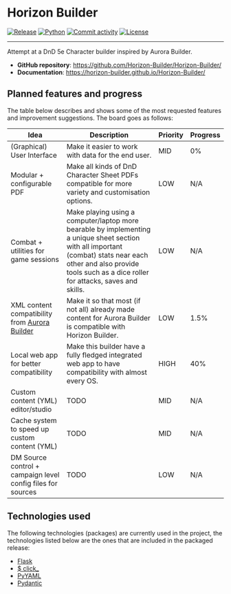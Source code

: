 <!--
   Copyright 2024 GustavoSchip

   Licensed under the Apache License, Version 2.0 (the "License");
   you may not use this file except in compliance with the License.
   You may obtain a copy of the License at

       http://www.apache.org/licenses/LICENSE-2.0

   Unless required by applicable law or agreed to in writing, software
   distributed under the License is distributed on an "AS IS" BASIS,
   WITHOUT WARRANTIES OR CONDITIONS OF ANY KIND, either express or implied.
   See the License for the specific language governing permissions and
   limitations under the License.
-->

# Horizon Builder

[![Release](https://img.shields.io/github/v/release/Horizon-Builder/Horizon-Builder)](https://img.shields.io/github/v/release/Horizon-Builder/Horizon-Builder)
[![Python](https://img.shields.io/badge/Python-v3.11-blue)](https://www.python.org/downloads/release/python-311/)
[![Commit activity](https://img.shields.io/github/commit-activity/m/Horizon-Builder/Horizon-Builder)](https://img.shields.io/github/commit-activity/m/Horizon-Builder/Horizon-Builder)
[![License](https://img.shields.io/github/license/Horizon-Builder/Horizon-Builder)](https://img.shields.io/github/license/Horizon-Builder/Horizon-Builder)

---

Attempt at a DnD 5e Character builder inspired by Aurora Builder.

- **GitHub repository**: <https://github.com/Horizon-Builder/Horizon-Builder/>
- **Documentation**: <https://horizon-builder.github.io/Horizon-Builder/>

## Planned features and progress

The table below describes and shows some of the most requested features and improvement suggestions. The board goes as
follows:

| Idea                                                                                      | Description                                                                                                                                                                                                             | Priority | Progress |
| ----------------------------------------------------------------------------------------- | ----------------------------------------------------------------------------------------------------------------------------------------------------------------------------------------------------------------------- | -------- | -------- |
| (Graphical) User Interface                                                                | Make it easier to work with data for the end user.                                                                                                                                                                      | MID      | 0%       |
| Modular + configurable PDF                                                                | Make all kinds of DnD Character Sheet PDFs compatible for more variety and customisation options.                                                                                                                       | LOW      | N/A      |
| Combat + utilities for game sessions                                                      | Make playing using a computer/laptop more bearable by implementing a unique sheet section with all important (combat) stats near each other and also provide tools such as a dice roller for attacks, saves and skills. | LOW      | N/A      |
| XML content compatibility from [Aurora Builder](https://aurorabuilder.com/documentation/) | Make it so that most (if not all) already made content for Aurora Builder is compatible with Horizon Builder.                                                                                                           | LOW      | 1.5%     |
| Local web app for better compatibility                                                    | Make this builder have a fully fledged integrated web app to have compatibility with almost every OS.                                                                                                                   | HIGH     | 40%      |
| Custom content (YML) editor/studio                                                        | TODO                                                                                                                                                                                                                    | MID      | N/A      |
| Cache system to speed up custom content (YML)                                             | TODO                                                                                                                                                                                                                    | MID      | N/A      |
| DM Source control + campaign level config files for sources                               | TODO                                                                                                                                                                                                                    | LOW      | N/A      |

## Technologies used

The following technologies (packages) are currently used in the project, the technologies listed below are the ones that
are included in the packaged release:

- [Flask](https://github.com/pallets/flask)
- [$ click\_](https://github.com/pallets/click)
- [PyYAML](https://github.com/yaml/pyyaml)
- [Pydantic](https://docs.pydantic.dev/latest/)
